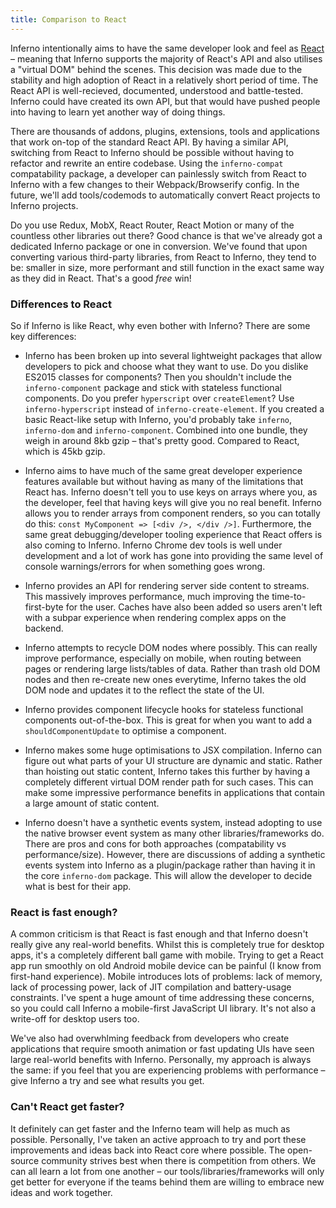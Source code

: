 ```yaml
---
title: Comparison to React
---
```


Inferno intentionally aims to have the same developer look and feel as [React](//facebook.github.io/react) – meaning that Inferno supports the majority of React's API and also utilises a "virtual DOM" behind the scenes. This decision was made due to the stability and high adoption of React in a relatively short period of time. The React API is well-recieved, documented, understood and battle-tested. Inferno could have created its own API, but that would have pushed people into having to learn yet another way of doing things. 

There are thousands of addons, plugins, extensions, tools and applications that work on-top of the standard React API. By having a similar API, switching from React to Inferno should be possible without having to refactor and rewrite an entire codebase. Using the `inferno-compat` compatability package, a developer can painlessly switch from React to Inferno with a few changes to their Webpack/Browserify config. In the future, we'll add tools/codemods to automatically convert React projects to Inferno projects.

Do you use Redux, MobX, React Router, React Motion or many of the countless other libraries out there? Good chance is that we've already got a dedicated Inferno package or one in conversion. We've found that upon converting various third-party libraries, from React to Inferno, they tend to be: smaller in size, more performant and still function in  the exact same way as they did in React. That's a good *free* win!

### Differences to React

So if Inferno is like React, why even bother with Inferno? There are some key differences:

- Inferno has been broken up into several lightweight packages that allow developers to pick and choose what they want to use. Do you dislike ES2015 classes for components? Then you shouldn't include the `inferno-component` package and stick with stateless functional components. Do you prefer `hyperscript` over `createElement`? Use `inferno-hyperscript` instead of `inferno-create-element`. If you created a basic React-like setup with Inferno, you'd probably take `inferno`, `inferno-dom` and `inferno-component`. Combined into one bundle, they weigh in around 8kb gzip – that's pretty good. Compared to React, which is 45kb gzip.

- Inferno aims to have much of the same great developer experience features available but without having as many of the limitations that React has. Inferno doesn't tell you to use keys on arrays where you, as the developer, feel that having keys will give you no real benefit. Inferno allows you to render arrays from component renders, so you can totally do this: `const MyComponent => [<div />, </div />]`. Furthermore, the same great debugging/developer tooling experience that React offers is also coming to Inferno. Inferno Chrome dev tools is well under development and a lot of work has gone into providing the same level of console warnings/errors for when something goes wrong.

- Inferno provides an API for rendering server side content to streams. This massively improves performance, much improving the time-to-first-byte for the user. Caches have also been added so users aren't left with a subpar experience when rendering complex apps on the backend.

- Inferno attempts to recycle DOM nodes where possibly. This can really improve performance, especially on mobile, when routing between pages or rendering large lists/tables of data. Rather than trash old DOM nodes and then re-create new ones everytime, Inferno takes the old DOM node and updates it to the reflect the state of the UI.

- Inferno provides component lifecycle hooks for stateless functional components out-of-the-box. This is great for when you want to add a `shouldComponentUpdate` to optimise a component.

- Inferno makes some huge optimisations to JSX compilation. Inferno can figure out what parts of your UI structure are dynamic and static. Rather than hoisting out static content, Inferno takes this further by having a completely different virtual DOM render path for such cases. This can make some impressive performance benefits in applications that contain a large amount of static content.

- Inferno doesn't have a synthetic events system, instead adopting to use the native browser event system as many other libraries/frameworks do. There are pros and cons for both approaches (compatability vs performance/size). However, there are discussions of adding a synthetic events system into Inferno as a plugin/package rather than having it in the core `inferno-dom` package. This will allow the developer to decide what is best for their app.

### React is fast enough?

A common criticism is that React is fast enough and that Inferno doesn't really give any real-world benefits. Whilst this is completely true for desktop apps, it's a completely different ball game with mobile. Trying to get a React app run smoothly on old Android mobile device can be painful (I know from first-hand experience). Mobile introduces lots of problems: lack of memory, lack of processing power, lack of JIT compilation and battery-usage constraints. I've spent a huge amount of time addressing these concerns, so you could call Inferno a mobile-first JavaScript UI library. It's not also a write-off for desktop users too. 

We've also had overwhlming feedback from developers who create applications that require smooth animation or fast updating UIs have seen large real-world benefits with Inferno. Personally, my approach is always the same: if you feel that you are experiencing problems with performance – give Inferno a try and see what results you get.

### Can't React get faster?

It definitely can get faster and the Inferno team will help as much as possible. Personally, I've taken an active approach to try and port these improvements and ideas back into React core where possible. The open-source community strives best when there is competition from others. We can all learn a lot from one another – our tools/libraries/frameworks will only get better for everyone if the teams behind them are willing to embrace new ideas and work together.

